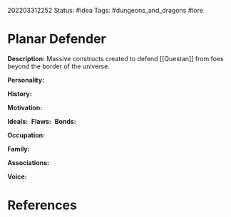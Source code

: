 202203312252
Status: #idea
Tags: #dungeons_and_dragons #lore

# Planar Defender
**Description:** Massive constructs created to defend [[Questan]] from foes beyond the border of the universe.

**Personality:** 

**History:** 

**Motivation:** 

**Ideals:** 
**Flaws:** 
**Bonds:** 

**Occupation:** 

**Family:** 

**Associations:** 

**Voice:** 



# References